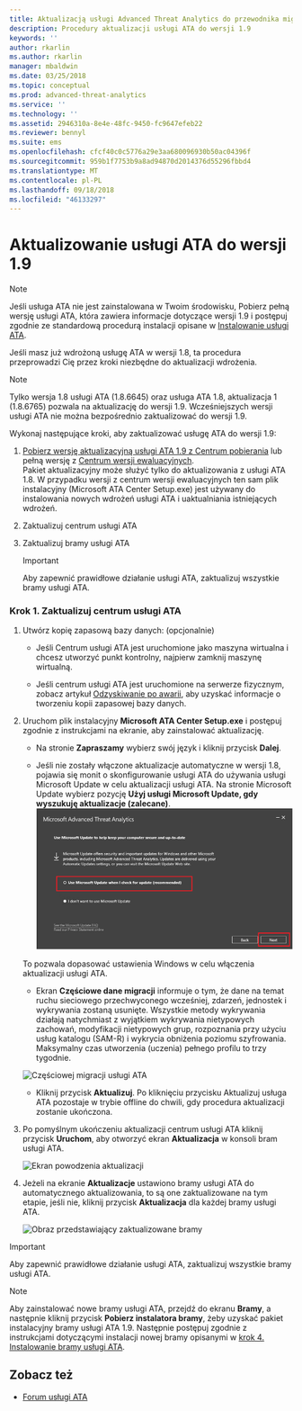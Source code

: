 ```yaml
---
title: Aktualizacją usługi Advanced Threat Analytics do przewodnika migracji 1.9 | Dokumentacja firmy Microsoft
description: Procedury aktualizacji usługi ATA do wersji 1.9
keywords: ''
author: rkarlin
ms.author: rkarlin
manager: mbaldwin
ms.date: 03/25/2018
ms.topic: conceptual
ms.prod: advanced-threat-analytics
ms.service: ''
ms.technology: ''
ms.assetid: 2946310a-8e4e-48fc-9450-fc9647efeb22
ms.reviewer: bennyl
ms.suite: ems
ms.openlocfilehash: cfcf40c0c5776a29e3aa680096930b50ac04396f
ms.sourcegitcommit: 959b1f7753b9a8ad94870d2014376d55296fbbd4
ms.translationtype: MT
ms.contentlocale: pl-PL
ms.lasthandoff: 09/18/2018
ms.locfileid: "46133297"
---
```

# <a name="updating-ata-to-version-19"></a>Aktualizowanie usługi ATA do wersji 1.9

> [!NOTE] 
> Jeśli usługa ATA nie jest zainstalowana w Twoim środowisku, Pobierz pełną wersję usługi ATA, która zawiera informacje dotyczące wersji 1.9 i postępuj zgodnie ze standardową procedurą instalacji opisane w [Instalowanie usługi ATA](install-ata-step1.md).

Jeśli masz już wdrożoną usługę ATA w wersji 1.8, ta procedura przeprowadzi Cię przez kroki niezbędne do aktualizacji wdrożenia.

> [!NOTE] 
>  Tylko wersja 1.8 usługi ATA (1.8.6645) oraz usługa ATA 1.8, aktualizacja 1 (1.8.6765) pozwala na aktualizację do wersji 1.9. Wcześniejszych wersji usługi ATA nie można bezpośrednio zaktualizować do wersji 1.9.

Wykonaj następujące kroki, aby zaktualizować usługę ATA do wersji 1.9:

1.  [Pobierz wersję aktualizacyjną usługi ATA 1.9 z Centrum pobierania](https://www.microsoft.com/download/details.aspx?id=56725) lub pełną wersję z [Centrum wersji ewaluacyjnych](http://www.microsoft.com/evalcenter/evaluate-microsoft-advanced-threat-analytics).<br>
Pakiet aktualizacyjny może służyć tylko do aktualizowania z usługi ATA 1.8. W przypadku wersji z centrum wersji ewaluacyjnych ten sam plik instalacyjny (Microsoft ATA Center Setup.exe) jest używany do instalowania nowych wdrożeń usługi ATA i uaktualniania istniejących wdrożeń.

2.  Zaktualizuj centrum usługi ATA

4.  Zaktualizuj bramy usługi ATA

    > [!IMPORTANT]
    > Aby zapewnić prawidłowe działanie usługi ATA, zaktualizuj wszystkie bramy usługi ATA.

### <a name="step-1-update-the-ata-center"></a>Krok 1. Zaktualizuj centrum usługi ATA

1.  Utwórz kopię zapasową bazy danych: (opcjonalnie)

    -   Jeśli Centrum usługi ATA jest uruchomione jako maszyna wirtualna i chcesz utworzyć punkt kontrolny, najpierw zamknij maszynę wirtualną.

    -   Jeśli centrum usługi ATA jest uruchomione na serwerze fizycznym, zobacz artykuł [Odzyskiwanie po awarii](disaster-recovery.md), aby uzyskać informacje o tworzeniu kopii zapasowej bazy danych.

2.  Uruchom plik instalacyjny **Microsoft ATA Center Setup.exe** i postępuj zgodnie z instrukcjami na ekranie, aby zainstalować aktualizację.

    -  Na stronie **Zapraszamy** wybierz swój język i kliknij przycisk **Dalej**.

    -  Jeśli nie zostały włączone aktualizacje automatyczne w wersji 1.8, pojawia się monit o skonfigurowanie usługi ATA do używania usługi Microsoft Update w celu aktualizacji usługi ATA.  Na stronie Microsoft Update wybierz pozycję **Użyj usługi Microsoft Update, gdy wyszukuję aktualizacje (zalecane)**.
    ![Zachowaj aktualny obraz usługi ATA](media/ata_ms_update.png)
     
     To pozwala dopasować ustawienia Windows w celu włączenia aktualizacji usługi ATA. 
    
    -  Ekran **Częściowe dane migracji** informuje o tym, że dane na temat ruchu sieciowego przechwyconego wcześniej, zdarzeń, jednostek i wykrywania zostaną usunięte. Wszystkie metody wykrywania działają natychmiast z wyjątkiem wykrywania nietypowych zachowań, modyfikacji nietypowych grup, rozpoznania przy użyciu usług katalogu (SAM-R) i wykrycia obniżenia poziomu szyfrowania. Maksymalny czas utworzenia (uczenia) pełnego profilu to trzy tygodnie. 
     
      ![Częściowej migracji usługi ATA](media/partial-migration.png)

    -  Kliknij przycisk **Aktualizuj**. Po kliknięciu przycisku Aktualizuj usługa ATA pozostaje w trybie offline do chwili, gdy procedura aktualizacji zostanie ukończona.

4.  Po pomyślnym ukończeniu aktualizacji centrum usługi ATA kliknij przycisk **Uruchom**, aby otworzyć ekran **Aktualizacja** w konsoli bram usługi ATA.

     ![Ekran powodzenia aktualizacji](media/migration-center-success.png)

5.  Jeżeli na ekranie **Aktualizacje** ustawiono bramy usługi ATA do automatycznego aktualizowania, to są one zaktualizowane na tym etapie, jeśli nie, kliknij przycisk **Aktualizacja** dla każdej bramy usługi ATA.
  
     ![Obraz przedstawiający zaktualizowane bramy](media/migration-update-gw.png)

  
> [!IMPORTANT] 
> Aby zapewnić prawidłowe działanie usługi ATA, zaktualizuj wszystkie bramy usługi ATA.
 
> [!NOTE] 
> Aby zainstalować nowe bramy usługi ATA, przejdź do ekranu **Bramy**, a następnie kliknij przycisk **Pobierz instalatora bramy**, żeby uzyskać pakiet instalacyjny bramy usługi ATA 1.9. Następnie postępuj zgodnie z instrukcjami dotyczącymi instalacji nowej bramy opisanymi w [krok 4. Instalowanie bramy usługi ATA](install-ata-step4.md).

## <a name="see-also"></a>Zobacz też

- [Forum usługi ATA](https://social.technet.microsoft.com/Forums/security/home?forum=mata)
